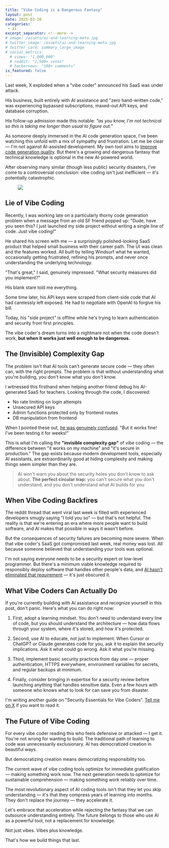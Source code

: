 ```yaml
---
title: "Vibe Coding is a Dangerous Fantasy"
layout: post
date: 2025-03-20
categories:
 - ai
excerpt_separator: <!--more-->
# image: /assets/ai-and-learning-meta.jpg
# twitter_image: /assets/ai-and-learning-meta.jpg
# twitter_card: summary_large_image
# social_metrics:
  # views: "1,000,000"
  # reddit: "2,500+ votes"
  # hackernews: "100+ comments"
is_featured: false
---
```


Last week, X exploded when a "vibe coder" announced his SaaS was under attack. 

His business, built entirely with AI assistance and "zero hand-written code," was experiencing bypassed subscriptions, maxed-out API keys, and database corruption. 

His follow-up admission made this notable: *"as you know, I'm not technical so this is taking me longer than usual to figure out."*

As someone deeply immersed in the AI code generation space, I've been watching this unfold with a mix of sympathy and frustration. Let me be clear — I'm not against AI-assisted development. My own tool aims to [improve code generation quality](https://gigamind.dev/). But there's a growing and dangerous fantasy that technical knowledge is optional in the new AI-powered world. 

After observing many similar (though less public) security disasters, I've come to a controversial conclusion: vibe coding isn't just inefficient — it's potentially catastrophic.

<!--more-->

<figure>
<img src="{{ '/assets/vibe-coding-security.webp' | relative_url }}">
</figure>

## Lie of Vibe Coding

Recently, I was working late on a particularly thorny code generation problem when a message from an old SF friend popped up: "Dude, have you seen this? I just launched my side project without writing a single line of code. Just vibe coding!"

He shared his screen with me — a surprisingly polished-looking SaaS product that helped small business with their career path. The UI was clean and the features worked. All built by telling Windsurf what he wanted, occasionally getting frustrated, refining his prompts, and never once understanding the underlying technology.

"That's great," I said, genuinely impressed. "What security measures did you implement?"

His blank stare told me everything.

Some time later, his API keys were scraped from client-side code that AI had carelessly left exposed. He had to negotiate with OpenAI to forgive his bill. 

Today, his "side project" is offline while he's trying to learn authentication and security from first principles.

The vibe coder's dream turns into a nightmare not when the code doesn't work, **but when it works just well enough to be dangerous.**


## The (Invisible) Complexity Gap

The problem isn't that AI tools can't generate secure code — they often can, with the right prompts. The problem is that without understanding what you're building, you don't know what you don't know.

I witnessed this firsthand when helping another friend debug his AI-generated SaaS for teachers. Looking through the code, I discovered:

* No rate limiting on login attempts
* Unsecured API keys
* Admin functions protected only by frontend routes
* DB manipulation from frontend

When I pointed these out, [he was genuinely confused](/blog/ai-and-learning). "But it works fine! I've been testing it for weeks!"

This is what I'm calling the **"invisible complexity gap"** of vibe coding — the difference between "it works on my machine" and "it's secure in production." The gap exists because modern development tools, especially AI assistants, are extraordinarily good at hiding complexity and making things seem simpler than they are.

> AI won't warn you about the security holes you don't know to ask about. **The perfect circular trap:** you can't secure what you don't understand, and you don't understand what AI builds for you

## When Vibe Coding Backfires

The reddit thread that went viral last week is filled with experienced developers smugly saying "I told you so" — but that's not helpful. The reality is that we're entering an era where more people want to build software, and AI makes that possible in ways it wasn't before.

But the consequences of security failures are becoming more severe. When that vibe coder's SaaS got compromised last week, real money was lost. All because someone believed that understanding your tools was optional.

I'm not saying everyone needs to be a security expert or low-level programmer. But there's a minimum viable knowledge required to responsibly deploy software that handles other people's data, and [AI hasn't eliminated that requirement](/blog/ai-illiterate-programmers) — it's just obscured it.

<!-- promotional_widget -->

## What Vibe Coders Can Actually Do

If you're currently building with AI assistance and recognize yourself in this post, don't panic. Here's what you can do right now:

1. First, adopt a learning mindset. You don't need to understand every line of code, but you should understand the architecture — how data flows through your system, where it's stored, and how it's protected.

2. Second, use AI to educate, not just to implement. When Cursor or ChatGPT or Claude generates code for you, ask it to explain the security implications. Ask it what could go wrong. Ask it what you're missing.

3. Third, implement basic security practices from day one — proper authentication, HTTPS everywhere, environment variables for secrets, and regular backups at minimum.

4. Finally, consider bringing in expertise for a security review before launching anything that handles sensitive data. Even a few hours with someone who knows what to look for can save you from disaster.

I'm writing another guide on "Security Essentials for Vibe Coders". [Tell me on X](https://x.com/NamanyayG) if you want to read it.

## The Future of Vibe Coding

For every vibe coder reading this who feels defensive or attacked — I get it. You're not wrong for wanting to build. The traditional path of learning to code was unnecessarily exclusionary. AI has democratized creation in beautiful ways.

But democratizing creation means democratizing responsibility too.

The current wave of vibe coding tools optimize for immediate gratification — making something work now. The next generation needs to optimize for sustainable comprehension — making something work reliably over time.

The most revolutionary aspect of AI coding tools isn't that they let you skip understanding — it's that they compress years of learning into months. They don't replace the journey — they accelerate it.

Let's embrace that acceleration while rejecting the fantasy that we can outsource understanding entirely. The future belongs to those who use AI as a powerful tool, not a replacement for knowledge.

Not just vibes. Vibes plus knowledge.

That's how we build things that last.